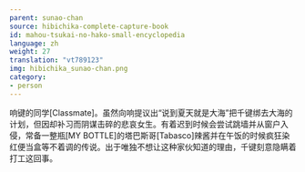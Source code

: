 ```yaml
---
parent: sunao-chan
source: hibichika-complete-capture-book
id: mahou-tsukai-no-hako-small-encyclopedia
language: zh
weight: 27
translation: "vt789123"
img: hibichika_sunao-chan.png
category:
- person
---
```


响键的同学[Classmate]。虽然向响提议出“说到夏天就是大海”把千键绑去大海的计划，但因却补习而阴谋击碎的悲哀女生。有着迟到时候会尝试跳墙并从窗户入侵，常备一整瓶[MY BOTTLE]的塔巴斯哥[Tabasco]辣酱并在午饭的时候疯狂染红便当盒等不着调的传说。出于唯独不想让这种家伙知道的理由，千键刻意隐瞒着打工这回事。
